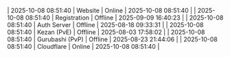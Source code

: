 | 2025-10-08 08:51:40 | Website | Online | 2025-10-08 08:51:40 |
| 2025-10-08 08:51:40 | Registration | Offline | 2025-09-09 16:40:23 |
| 2025-10-08 08:51:40 | Auth Server | Offline | 2025-08-18 09:33:31 |
| 2025-10-08 08:51:40 | Kezan (PvE) | Offline | 2025-08-03 17:58:02 |
| 2025-10-08 08:51:40 | Gurubashi (PvP) | Offline | 2025-08-23 21:44:06 |
| 2025-10-08 08:51:40 | Cloudflare | Online | 2025-10-08 08:51:40 |
